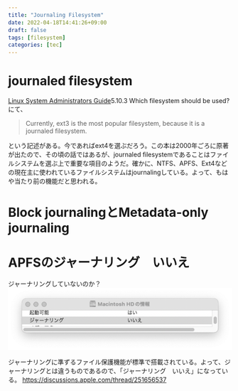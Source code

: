 ```yaml
---
title: "Journaling Filesystem"
date: 2022-04-18T14:41:26+09:00
draft: false
tags: [filesystem]
categories: [tec]
---
```


# journaled filesystem

[Linux System Administrators Guide](https://tldp.org/LDP/sag/html/index.html)5.10.3 Which filesystem should be used?にて、

> Currently, ext3 is the most popular filesystem, because it is a journaled filesystem. 

という記述がある。今であればext4を選ぶだろう。この本は2000年ごろに原著が出たので、その頃の話ではあるが、journaled filesystemであることはファイルシステムを選ぶ上で重要な項目のようだ。確かに、NTFS、APFS、Ext4などの現在主に使われているファイルシステムはjournalingしている。よって、もはや当たり前の機能だと思われる。

# Block journalingとMetadata-only journaling

# APFSのジャーナリング　いいえ

ジャーナリングしていないのか？
![](img/journaling.png)

ジャーナリングに準ずるファイル保護機能が標準で搭載されている。よって、ジャーナリングとは違うものであるので、「ジャーナリング　いいえ」になっている。
https://discussions.apple.com/thread/251656537